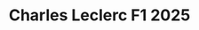 ---
title: 'Charles Leclerc F1 2025'
category: f1-y-autos
designSlug: f1-2025-leclerc
image: '/products/autos/12-leclerc/principal.jpg'
imageHover: '/products/autos/12-leclerc/oversize.jpg'
prendas: [
    {   
        title: 'Remera',
        slug: 'remera',          
        image: '/products/autos/12-leclerc/normal.jpg',
        price: 'remerasPrecio',
        talles: 'remerasTalles'
    },
    {
        title: 'Remera Oversize',
        slug: 'remera-oversize',
        image: '/products/autos/12-leclerc/oversize.jpg',
        price: 'oversizePrecio',
        talles: 'oversizeTalles'
    },
    {
        title: 'Pupera Oversize',
        slug: 'pupera-oversize',
        image: '/products/autos/12-leclerc/pupera.jpg',
        price: 'remerasPrecio',
        talles: 'oversizePuperasTalles'
    },
    {
         title: 'Buzo',
         slug: 'buzo',
         image: '/products/autos/12-leclerc/buzo.jpg',
         price: buzosPrecio,
        talles: 'BuzosTalles'
     },
    {
        title: 'Musculosa M',
        slug: 'musculosa-mujer',
        image: '/products/autos/12-leclerc/musculosa.jpg',
        price: 'musculosaPrecio',
        talles: 'musculosasMujerTalles'
    },
    {
        title: 'Musculosa H',
        slug: 'musculoso',
        image: '/products/autos/12-leclerc/musculoso.jpg',
        price: 'musculosaPrecio',
        talles: 'musculosasHombreTalles'
    }
]
---